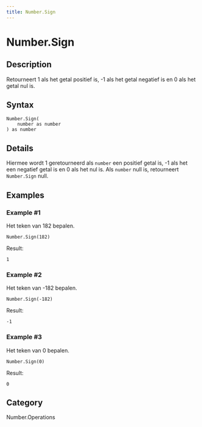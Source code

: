 ```yaml
---
title: Number.Sign
---
```


# Number.Sign


## Description

Retourneert 1 als het getal positief is, -1 als het getal negatief is en 0 als het getal nul is.


## Syntax

```powerquery
Number.Sign(
    number as number
) as number
```


## Details

Hiermee wordt 1 geretourneerd als <code>number</code> een positief getal is, -1 als het een negatief getal is en 0 als het nul is. Als <code>number</code> null is, retourneert <code>Number.Sign</code> null.


## Examples

### Example #1 
Het teken van 182 bepalen.
```powerquery
Number.Sign(182)
```

Result: 
```powerquery
1
```


### Example #2 
Het teken van -182 bepalen.
```powerquery
Number.Sign(-182)
```

Result: 
```powerquery
-1
```


### Example #3 
Het teken van 0 bepalen.
```powerquery
Number.Sign(0)
```

Result: 
```powerquery
0
```




## Category
Number.Operations
